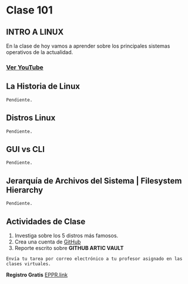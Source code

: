 # Clase 101
## INTRO A LINUX

En la clase de hoy vamos a aprender sobre los principales sistemas operativos de la actualidad.

### [Ver YouTube](https://www.youtube.com/watch?v=ztIxWwyc1VA)

## La Historia de Linux

```
Pendiente.
```

## Distros Linux

```
Pendiente.
```

## GUI vs CLI

```
Pendiente.
```

## Jerarquía de Archivos del Sistema | Filesystem Hierarchy

```
Pendiente.
```

## Actividades de Clase

1. Investiga sobre los 5 distros más famosos.
2. Crea una cuenta de [GitHub](https://github.com)
3. Reporte escrito sobre **GITHUB ARTIC VAULT**

```
Envía tu tarea por correo electrónico a tu profesor asignado en las clases virtuales.
```

**Registro Gratis** [EPPR.link](https://eppr.link/)
